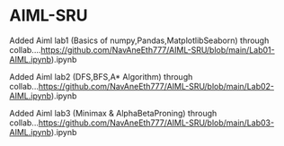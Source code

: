 # AIML-SRU
Added Aiml lab1 (Basics of numpy,Pandas,MatplotlibSeaborn) through collab....https://github.com/NavAneEth777/AIML-SRU/blob/main/Lab01-AIML.ipynb).ipynb

Added Aiml lab2 (DFS,BFS,A* Algorithm) through collab...https://github.com/NavAneEth777/AIML-SRU/blob/main/Lab02-AIML.ipynb).ipynb

Added Aiml lab3 (Minimax & AlphaBetaProning) through collab...https://github.com/NavAneEth777/AIML-SRU/blob/main/Lab03-AIML.ipynb).ipynb
